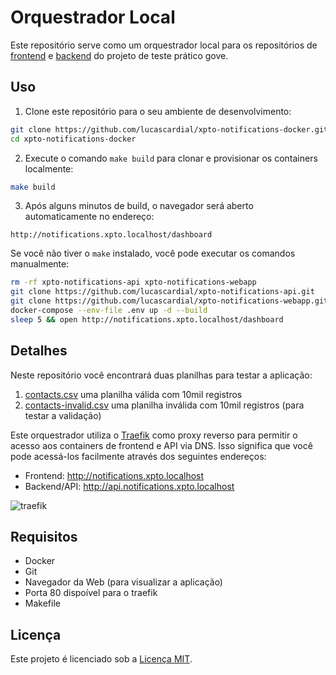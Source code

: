# Orquestrador Local

Este repositório serve como um orquestrador local para os repositórios de [frontend](https://github.com/lucascardial/xpto-notifications-webapp) e [backend](https://github.com/lucascardial/xpto-notifications-api) do projeto de teste prático gove.

## Uso

1. Clone este repositório para o seu ambiente de desenvolvimento:

```bash
git clone https://github.com/lucascardial/xpto-notifications-docker.git
cd xpto-notifications-docker
```

2. Execute o comando `make build` para clonar e provisionar os containers localmente:

```bash
make build
```

3. Após alguns minutos de build, o navegador será aberto automaticamente no endereço:

```
http://notifications.xpto.localhost/dashboard
```

Se você não tiver o `make` instalado, você pode executar os comandos manualmente:

```bash
rm -rf xpto-notifications-api xpto-notifications-webapp
git clone https://github.com/lucascardial/xpto-notifications-api.git
git clone https://github.com/lucascardial/xpto-notifications-webapp.git
docker-compose --env-file .env up -d --build
sleep 5 && open http://notifications.xpto.localhost/dashboard
```

## Detalhes

Neste repositório você encontrará duas planilhas para testar a aplicação:

1. [contacts.csv](https://github.com/lucascardial/xpto-notifications-docker/blob/main/contacts.csv) uma planilha válida com 10mil registros
2. [contacts-invalid.csv](https://github.com/lucascardial/xpto-notifications-docker/blob/main/contacts-invalid.csv) uma planilha inválida com 10mil registros (para testar a validação)  

Este orquestrador utiliza o [Traefik](https://doc.traefik.io/traefik/) como proxy reverso para permitir o acesso aos containers de frontend e API via DNS. Isso significa que você pode acessá-los facilmente através dos seguintes endereços:

- Frontend: http://notifications.xpto.localhost
- Backend/API: http://api.notifications.xpto.localhost

![traefik](https://4057985046-files.gitbook.io/~/files/v0/b/gitbook-x-prod.appspot.com/o/spaces%2F-MhuHu35r-jv6X4gG8MQ%2Fuploads%2FCFOkzlFh23IMYvSkSoe6%2Ftraefik-logo.jpg?alt=media&token=33c6b6a6-fb44-4b89-bce3-1c13ee62d0ce)

## Requisitos

- Docker
- Git
- Navegador da Web (para visualizar a aplicação)
- Porta 80 dispoível para o traefik
- Makefile

## Licença

Este projeto é licenciado sob a [Licença MIT](https://pt.wikipedia.org/wiki/Licen%C3%A7a_MIT).
